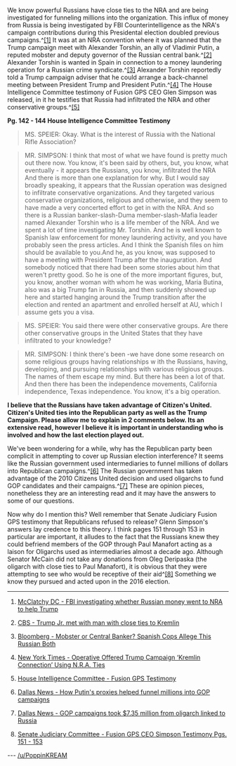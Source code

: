We know powerful Russians have close ties to the NRA and are being investigated for funneling millions into the organization. This influx of money from Russia is being investigated by FBI Counterintelligence as the NRA's campaign contributions during this Presidental election doubled previous campaigns.^[[1]](http://www.mcclatchydc.com/news/nation-world/national/article195231139.html) It was at an NRA convention where it was planned that the Trump campaign meet with Alexander Torshin, an ally of Vladimir Putin, a reputed mobster and deputy governor of the Russian central bank.^[[2]](https://www.cbsnews.com/news/trump-jr-met-with-man-with-close-ties-to-kremlin/?ftag=CNM-00-10aab7e&linkId=44949927) Alexander Torshin is wanted in Spain in connection to a money laundering operation for a Russian crime syndicate.^[[3]](https://www.bloomberg.com/news/articles/2016-08-09/mobster-or-central-banker-spanish-cops-allege-this-russian-both) Alexander Torshin reportedly told a Trump campaign adviser that he could arrange a back-channel meeting between President Trump and President Putin.^[[4]](https://www.nytimes.com/2017/12/03/us/politics/trump-putin-russia-nra-campaign.html) The House Intelligence Committee testimony of Fusion GPS CEO Glen Simpson was released, in it he testifies that Russia had infiltrated the NRA and other conservative groups.^[[5]](http://docs.house.gov/meetings/IG/IG00/20180118/106796/HMTG-115-IG00-20180118-SD002.pdf)


**Pg. 142 - 144 House Intelligence Committee Testimony**

>MS. SPEIER: Okay. What is the interest of Russia with the National Rifle Association?

>MR. SIMPSON: I think that most of what we have found is pretty much out there now. You know, it's been said by others, but, you know, what eventually - it appears the Russians, you know, infiltrated the NRA And there is more than one explanation for why. But I would say broadly speaking, it appears that the Russian operation was designed to infiltrate conservative organizations. And they targeted various conservative organizations, religious and otherwise, and they seem to have made a very concerted effort to get in with the NRA. And so there is a Russian banker-slash-Duma member-slash-Mafia leader named Alexander Torshin who is a life member of the NRA. And we spent a lot of time investigating Mr. Torshin. And he is well known to Spanish law enforcement for money laundering activity, and you have probably seen the press articles. And I think the Spanish files on him should be available to you.And he, as you know, was supposed to have a meeting with President Trump after the inauguration. And somebody noticed that there had been some stories about him that weren't pretty good. So he is one of the more important figures, but, you know, another woman with whom he was working, Maria Butina, also was a big Trump fan in Russia, and then suddenly showed up here and started hanging around the Trump transition after the election and rented an apartment and enrolled herself at AU, which I assume gets you a visa.

>MS. SPEIER: You said there were other conservative groups. Are there other conservative groups in the United States that they have infiltrated to your knowledge?

>MR. SIMPSON: I think there's been -we have done some research on some religious groups having relationships w ith the Russians, having, developing, and pursuing relationships with various religious groups. The names of them escape my mind. But there has been a lot of that. And then there has been the independence movements, California independence, Texas independence. You know, it's a big operation.



**I believe that the Russians have taken advantage of Citizen's United. Citizen's United ties into the Republican party as well as the Trump Campaign. Please allow me to explain in 2 comments below. Its an extensive read, however I believe it is important in understanding who is involved and how the last election played out.**

We've been wondering for a while, why has the Republican party been complicit in attempting to cover up Russian election interference? It seems like the Russian government used intermediaries to funnel millions of dollars into Republican campaigns.^[[6]](https://www.dallasnews.com/opinion/commentary/2017/12/15/putins-proxies-helped-funnel-millions-gop-campaigns) The Russian government has taken advantage of the 2010 Citizens United decision and used oligarchs to fund GOP candidates and their campaigns.^[[7]](https://www.dallasnews.com/opinion/commentary/2017/08/03/tangled-web-connects-russian-oligarch-money-gop-campaigns) These are opinion pieces, nonetheless they are an interesting read and it may have the answers to some of our questions. 


Now why do I mention this? Well remember that Senate Judiciary Fusion GPS testimony that Republicans refused to release? Glenn Simpson's answers lay credence to this theory. I think pages 151 through 153 in particular are important, it alludes to the fact that the Russians knew they could befriend members of the GOP through Paul Manafort acting as a laison for Oligarchs used as intermediaries almost a decade ago. Although Senator McCain did not take any donations from Oleg Deripaska (the oligarch with close ties to Paul Manafort), it is obvious that they were attempting to see who would be receptive of their aid^[[8]](https://www.feinstein.senate.gov/public/_cache/files/3/9/3974a291-ddbe-4525-9ed1-22bab43c05ae/934A3562824CACA7BB4D915E97709D2F.simpson-transcript-redacted.pdf) Something we know they pursued and acted upon in the 2016 election. 


_________________________________________________________________________________________________



1) [McClatchy DC - FBI investigating whether Russian money went to NRA to help Trump](http://www.mcclatchydc.com/news/nation-world/national/article195231139.html)

2) [CBS - Trump Jr. met with man with close ties to Kremlin](https://www.cbsnews.com/news/trump-jr-met-with-man-with-close-ties-to-kremlin/?ftag=CNM-00-10aab7e&linkId=44949927)

3) [Bloomberg - Mobster or Central Banker? Spanish Cops Allege This Russian Both](https://www.bloomberg.com/news/articles/2016-08-09/mobster-or-central-banker-spanish-cops-allege-this-russian-both)

4) [New York Times - Operative Offered Trump Campaign ‘Kremlin Connection’ Using N.R.A. Ties](https://www.nytimes.com/2017/12/03/us/politics/trump-putin-russia-nra-campaign.html)

5) [House Intelligence Committee - Fusion GPS Testimony](http://docs.house.gov/meetings/IG/IG00/20180118/106796/HMTG-115-IG00-20180118-SD002.pdf)

6) [Dallas News - How Putin's proxies helped funnel millions into GOP campaigns](https://www.dallasnews.com/opinion/commentary/2017/12/15/putins-proxies-helped-funnel-millions-gop-campaigns)

7) [Dallas News - GOP campaigns took $7.35 million from oligarch linked to Russia](https://www.dallasnews.com/opinion/commentary/2017/08/03/tangled-web-connects-russian-oligarch-money-gop-campaigns)

8) [Senate Judiciary Committee - Fusion GPS CEO Simpson Testimony Pgs. 151 - 153](https://www.feinstein.senate.gov/public/_cache/files/3/9/3974a291-ddbe-4525-9ed1-22bab43c05ae/934A3562824CACA7BB4D915E97709D2F.simpson-transcript-redacted.pdf)

--- [/u/PoppinKREAM](https://www.reddit.com/user/PoppinKREAM)
